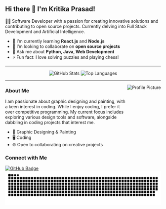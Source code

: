 <h2 align="left">Hi there 👋 I'm Kritika Prasad!</h2>

👩‍💻 Software Developer with a passion for creating innovative solutions and contributing to open source projects. Currently delving into Full Stack Development and Artificial Intelligence.

- 🌱 I’m currently learning **React.js** and **Node.js**
- 👯 I’m looking to collaborate on **open source projects**
- 💬 Ask me about **Python, Java, Web Development**
- ⚡ Fun fact: I love solving puzzles and playing chess!

---

<div align="center">
  <img src="https://github-readme-stats.vercel.app/api?username=kritika4you&hide_title=false&hide_rank=false&show_icons=true&include_all_commits=true&count_private=true&disable_animations=false&theme=dracula&locale=en&hide_border=false" height="150" alt="GitHub Stats" />
  
  <img src="https://github-readme-stats.vercel.app/api/top-langs/?username=kritika4you&layout=compact&langs_count=5&card_width=320&theme=dracula&hide_border=false" height="150" alt="Top Languages" />
</div>

---

<img align="right" height="150" src="https://avatars.githubusercontent.com/u/173675433?v=4" alt="Profile Picture" /> <!-- Replace 'Kritika.jpg' with the actual image URL -->

### About Me

I am passionate about graphic designing and painting, with a keen interest in coding. While I enjoy coding, I prefer it over competitive programming. My current focus includes exploring various design tools and software, alongside dabbling in coding projects that interest me.

- 🎨 Graphic Designing & Painting
- 🖥️ Coding 
- 🌐 Open to collaborating on creative projects

### Connect with Me

<div align="left">
  <a href="https://github.com/kritika4you/kritika4you"><img src="https://img.shields.io/badge/GitHub-%2312100E?style=for-the-badge&logo=github&logoColor=white" alt="GitHub Badge"/></a>

</div>

<img src="https://raw.githubusercontent.com/kritika4you/kritika4you/output/snake.svg" alt="Snake Animation" />
<div align="center">


